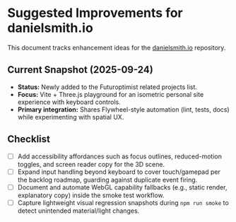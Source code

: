 # Suggested Improvements for danielsmith.io

This document tracks enhancement ideas for the [danielsmith.io](https://github.com/futuroptimist/danielsmith.io) repository.

## Current Snapshot (2025-09-24)

- **Status:** Newly added to the Futuroptimist related projects list.
- **Focus:** Vite + Three.js playground for an isometric personal site experience with keyboard controls.
- **Primary integration:** Shares Flywheel-style automation (lint, tests, docs) while experimenting with spatial UX.

## Checklist

- [ ] Add accessibility affordances such as focus outlines, reduced-motion toggles, and screen reader copy for the 3D scene.
- [ ] Expand input handling beyond keyboard to cover touch/gamepad per the backlog roadmap, guarding against duplicate event firing.
- [ ] Document and automate WebGL capability fallbacks (e.g., static render, explanatory copy) inside the smoke test workflow.
- [ ] Capture lightweight visual regression snapshots during `npm run smoke` to detect unintended material/light changes.
